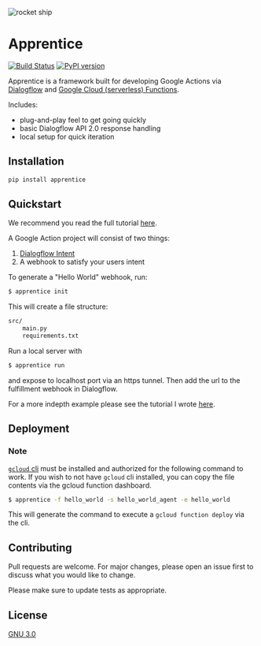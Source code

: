 ![rocket ship](https://storage.googleapis.com/andrews-personal-space/IMG_8681-1.png)

# Apprentice
[![Build Status](https://travis-ci.com/andrewgy8/apprentice.svg?branch=master)](https://travis-ci.com/andrewgy8/apprentice)
[![PyPI version](https://badge.fury.io/py/apprentice.svg)](https://badge.fury.io/py/apprentice)

Apprentice is a framework built for developing Google Actions 
via [Dialogflow](https://dialogflow.com) and 
[Google Cloud (serverless) Functions](https://cloud.google.com/functions/).

Includes:
- plug-and-play feel to get going quickly
- basic Dialogflow API 2.0 response handling
- local setup for quick iteration

## Installation

```bash
pip install apprentice
```

## Quickstart

We recommend you read the full tutorial [here](https://medium.com/@andrew_32881/hey-google-talk-to-24dfd336acd).  

A Google Action project will consist of two things:
1. [Dialogflow Intent](https://dialogflow.com/docs/intents)
1. A webhook to satisfy your users intent

To generate a "Hello World" webhook, run:

```bash
$ apprentice init
```

This will create a file structure:

```bash
src/
    main.py
    requirements.txt
```

Run a local server with 
```bash
$ apprentice run
```

and expose to localhost port via an https tunnel. Then add the url to the fulfillment
webhook in Dialogflow.  

For a more indepth example please see the tutorial I wrote 
[here](https://medium.com/@andrew_32881/hey-google-talk-to-24dfd336acd).

## Deployment

### Note
[`gcloud` cli](https://cloud.google.com/sdk/docs/quickstarts) must be installed and authorized for the following command 
to work. If you wish to not have `gcloud` cli installed, you can copy the file contents via the gcloud 
function dashboard.   

```bash
$ apprentice -f hello_world -s hello_world_agent -e hello_world
```

This will generate the command to execute a `gcloud function deploy` via the cli.  

## Contributing
Pull requests are welcome. For major changes, please open an issue first to discuss what you would like to change.

Please make sure to update tests as appropriate.

## License
[GNU 3.0](https://choosealicense.com/licenses/gpl-3.0/)
